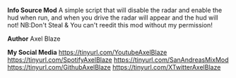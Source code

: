 **Info Source Mod** A simple script that will disable the radar and enable the hud when run, and when you drive the radar will appear and the hud will not!
NB:Don't Steal & You can't reedit this mod without my permission! 

**Author**
Axel Blaze

**My Social Media**
https://tinyurl.com/YoutubeAxelBlaze
https://tinyurl.com/SpotifyAxelBlaze
https://tinyurl.com/SanAndreasMixMod
https://tinyurl.com/GithubAxelBlaze
https://tinyurl.com/XTwitterAxelBlaze
